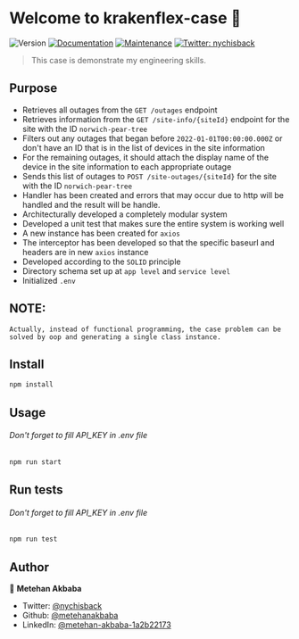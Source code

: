 # Welcome to krakenflex-case 👋
![Version](https://img.shields.io/badge/version-1.0.0-blue.svg?cacheSeconds=2592000)
[![Documentation](https://img.shields.io/badge/documentation-yes-brightgreen.svg)](https://github.com/metehanakbaba/krakenflex-case#readme)
[![Maintenance](https://img.shields.io/badge/Maintained%3F-yes-green.svg)](https://github.com/metehanakbaba/krakenflex-case/graphs/commit-activity)
[![Twitter: nychisback](https://img.shields.io/twitter/follow/nychisback.svg?style=social)](https://twitter.com/nychisback)

> This case is demonstrate my engineering skills. 

## Purpose
- Retrieves all outages from the `GET /outages` endpoint 
- Retrieves information from the `GET /site-info/{siteId}` endpoint for the site with the ID `norwich-pear-tree`
- Filters out any outages that began before `2022-01-01T00:00:00.000Z` or don't have an ID that is in the list of
   devices in the site information 
- For the remaining outages, it should attach the display name of the device in the site information to each appropriate outage
- Sends this list of outages to `POST /site-outages/{siteId}` for the site with the ID `norwich-pear-tree`
- Handler has been created and errors that may occur due to http will be handled and the result will be handle.
- Architecturally developed a completely modular system
- Developed a unit test that makes sure the entire system is working well
- A new instance has been created for `axios`
- The interceptor has been developed so that the specific baseurl and headers are in new `axios` instance
- Developed according to the `SOLID` principle
- Directory schema set up at `app level` and `service level`
- Initialized `.env`

## NOTE:
`Actually, instead of functional programming, the case problem can be solved by oop and generating a single class instance.`

## Install

```sh
npm install
```

## Usage
###### Don't forget to fill API_KEY in .env file
```sh
npm run start
```

## Run tests
###### Don't forget to fill API_KEY in .env file
```sh
npm run test
```

## Author

👤 **Metehan Akbaba**

* Twitter: [@nychisback](https://twitter.com/nychisback)
* Github: [@metehanakbaba](https://github.com/metehanakbaba)
* LinkedIn: [@metehan-akbaba-1a2b22173](https://linkedin.com/in/metehan-akbaba-1a2b22173)

